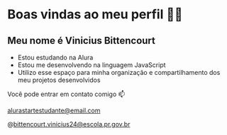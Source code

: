 # Boas vindas ao meu perfil 💙💙
## Meu nome é Vinicius Bittencourt

- Estou estudando na Alura
- Estou me desenvolvendo na linguagem JavaScript
- Utilizo esse espaço para minha organização e compartilhamento dos meu projetos desenvolvidos
  
Você pode entrar em contato comigo 📫

alurastartestudante@email.com

@bittencourt.vinicius24@escola.pr.gov.br

